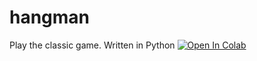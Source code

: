 # hangman
Play the classic game. Written in Python
[![Open In Colab](https://colab.research.google.com/assets/colab-badge.svg)](https://colab.research.google.com/github/chrislockwoodfl/hangman/blob/main/hangman.ipynb)
